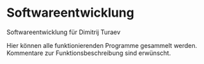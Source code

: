 # Softwareentwicklung
Softwareentwicklung für Dimitrij Turaev


Hier können alle funktionierenden Programme gesammelt werden. Kommentare zur Funktionsbeschreibung sind erwünscht.
